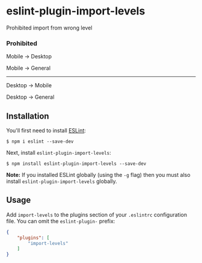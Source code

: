 # eslint-plugin-import-levels

Prohibited import from wrong level

### Prohibited

Mobile -> Desktop

Mobile -> General

-------------

Desktop -> Mobile

Desktop -> General

## Installation

You'll first need to install [ESLint](http://eslint.org):

```
$ npm i eslint --save-dev
```

Next, install `eslint-plugin-import-levels`:

```
$ npm install eslint-plugin-import-levels --save-dev
```

**Note:** If you installed ESLint globally (using the `-g` flag) then you must also install `eslint-plugin-import-levels` globally.

## Usage

Add `import-levels` to the plugins section of your `.eslintrc` configuration file. You can omit the `eslint-plugin-` prefix:

```json
{
    "plugins": [
        "import-levels"
    ]
}
```
